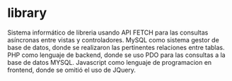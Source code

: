 # library
Sistema informático de libreria usando API FETCH para las consultas asíncronas entre vistas y controladores.
MySQL como sistema gestor de base de datos, donde se realizaron las pertinentes relaciones entre tablas.
PHP como lenguaje de backend, donde se uso PDO para las consultas a la base de datos MYSQL.
Javascript como lenguaje de programacion en frontend, donde se omitió el uso de JQuery.
